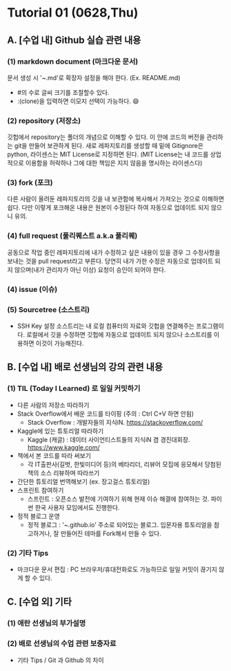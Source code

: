 # Tutorial 01 (0628,Thu)
## A. [수업 내] Github 실습 관련 내용
### (1) markdown document (마크다운 문서)
문서 생성 시 '~.md'로 확장자 설정을 해야 한다. (Ex. README.md)
- #의 수로 글씨 크기를 조절할수 있다.
- :(clone)을 입력하면 이모지 선택이 가능하다. :smile:
### (2) repository (저장소)
깃헙에서 repository는 폴더의 개념으로 이해할 수 있다. 이 안에 코드의 버전을 관리하는 git을 만들어 보관하게 된다.
새로 레파지토리를 생성할 때 밑에 Gitignore은 python, 라이센스는 MIT License로 지정하면 된다. 
(MIT License는 내 코드를 상업적으로 이용함을 허락하나 그에 대한 책임은 지지 않음을 명시하는 라이센스다)
### (3) fork (포크)
다른 사람이 올려둔 레파지토리의 깃을 내 보관함에 복사해서 가져오는 것으로 이해하면 쉽다. 
다만 이렇게 포크해온 내용은 원본이 수정된다 하여 자동으로 업데이트 되지 않으니 유의.
### (4) full request (풀리퀘스트 a.k.a 풀리퀘)
공동으로 작업 중인 레파지토리에 내가 수정하고 싶은 내용이 있을 경우 그 수정사항을 보내는 것을 pull request라고 부른다. 
당연히 내가 가한 수정은 자동으로 업데이트 되지 않으며(내가 관리자가 아닌 이상) 요청이 승인이 되어야 한다.
### (4) issue (이슈)

### (5) Sourcetree (소스트리)
- SSH Key 설정
소스트리는 내 로컬 컴퓨터의 자료와 깃헙을 연결해주는 프로그램이다. 
로컬에서 깃을 수정하면 깃헙에 자동으로 업데이트 되지 않으나 소스트리를 이용하면 이것이 가능해진다.


## B. [수업 내] 배로 선생님의 강의 관련 내용
### (1) TIL (Today I Learned) 로 일일 커밋하기
- 다른 사람의 저장소 따라하기
- Stack Overflow에서 배운 코드를 타이핑 (주의 : Ctrl C+V 하면 안됨)
    * Stack Overflow : 개발자들의 지식iN. https://stackoverflow.com/
- Kaggle에 있는 튜토리얼 따라하기
    * Kaggle (캐글) : 데이터 사이언티스트들의 지식iN 겸 경진대회장. https://www.kaggle.com/
- 책에서 본 코드를 따라 써보기
    * 각 IT출판사(길벗, 한빛미디어 등)의 베타리더, 리뷰어 모집에 응모해서 당첨된 책의 소스 리뷰하며 따라쓰기
- 간단한 튜토리얼 번역해보기 (ex. 장고걸스 튜토리얼)
- 스프린트 참여하기
    * 스프린트 : 오픈소스 발전에 기여하기 위해 현재 이슈 해결에 참여하는 것. 파이썬 한국 사용자 모임에서도 진행한다.
- 정적 블로그 운영 
    * 정적 블로그 : '~.github.io' 주소로 되어있는 블로그. 입문자용 튜토리얼을 참고하거나, 잘 만들어진 테마를 Fork해서 만들 수 있다.


### (2) 기타 Tips
- 마크다운 문서 편집 : PC 브라우저/휴대전화로도 가능하므로 일일 커밋이 끊기지 않게 할 수 있다.

## C. [수업 외] 기타
### (1) 애란 선생님의 부가설명

### (2) 배로 선생님의 수업 관련 보충자료

+ 기타 Tips / Git 과 Github 의 차이

